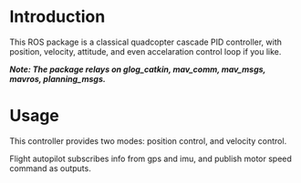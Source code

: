 # Introduction
This ROS package is a classical quadcopter cascade PID controller, with position, velocity, attitude, and even accelaration control loop if you like.

***Note: The package relays on glog_catkin, mav_comm, mav_msgs, mavros, planning_msgs.***

# Usage
This controller provides two modes: position control, and velocity control. 

Flight autopilot subscribes info from gps and imu, and publish motor speed command as outputs.
